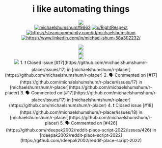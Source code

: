 <h1 align="center" font-weight="bold">i like automating things</h1>
<div align="center" style="text-align: center">
  <img src="https://gpvc.arturio.dev/michaelshumshum">
  <br>
  <a href="https://www.discord.com/users/359323053005733889"><img src="https://dcbadge.vercel.app/api/shield/359323053005733889" alt="michaelshumshum#9663" /></a>
  <a href="https://reddit.com/u/RightRespect"><img src="https://img.shields.io/badge/Reddit-FF4500?style=for-the-badge&logo=reddit&logoColor=white" alt="u/RightRespect" /></a>
  <a href="https://steamcommunity.com/id/michaelshumshum"><img src="https://img.shields.io/badge/Steam-000000?style=for-the-badge&logo=steam&logoColor=white" alt="https://steamcommunity.com/id/michaelshumshum" /></a>
  <a href="https://www.linkedin.com/in/michael-shum-58a302232/"> <img src="https://img.shields.io/badge/LinkedIn-0077B5?style=for-the-badge&logo=linkedin&logoColor=white" alt="https://www.linkedin.com/in/michael-shum-58a302232/" /></a> 
</div>
<p align="center">
  <img src="https://github-profile-trophy.vercel.app/?username=michaelshumshum&theme=oldie&no-frame=true&no-bg=true">
  <br>
  <img src="https://github-readme-stats.vercel.app/api?username=michaelshumshum&border_radius=20&bg_color=45,754728,366673&title_color=FFFFFF&text_color=FFFFFF&icon_color=FFFFFF&hide_border=true&show_icons=true" />
  <br>
  <img src="https://github-readme-stats.vercel.app/api/top-langs/?username=michaelshumshum&layout=compact&langs_count=10&border_radius=20&bg_color=0,754728,366673&title_color=FFFFFF&text_color=FFFFFF&hide_border=true"/>
  <br>
  <img src="https://github-readme-stats.vercel.app/api/wakatime?username=michaelshumshum&layout=compact&langs_count=10&border_radius=20&bg_color=0,754728,366673&title_color=FFFFFF&text_color=FFFFFF&hide_border=true"/>
  <!--START_SECTION:activity-->
1. ❗️ Closed issue [#17](https://github.com/michaelshumshum/r-placer/issues/17) in [michaelshumshum/r-placer](https://github.com/michaelshumshum/r-placer)
2. 🗣 Commented on [#17](https://github.com/michaelshumshum/r-placer/issues/17) in [michaelshumshum/r-placer](https://github.com/michaelshumshum/r-placer)
3. 🗣 Commented on [#17](https://github.com/michaelshumshum/r-placer/issues/17) in [michaelshumshum/r-placer](https://github.com/michaelshumshum/r-placer)
4. ❗️ Closed issue [#18](https://github.com/michaelshumshum/r-placer/issues/18) in [michaelshumshum/r-placer](https://github.com/michaelshumshum/r-placer)
5. 🗣 Commented on [#426](https://github.com/rdeepak2002/reddit-place-script-2022/issues/426) in [rdeepak2002/reddit-place-script-2022](https://github.com/rdeepak2002/reddit-place-script-2022)
  <!--END_SECTION:activity-->
</p>
